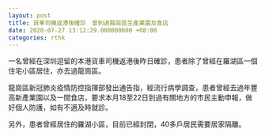 ```yaml
---
layout: post
title: 貨車司機返港後確診　曾到過龍崗區生產業園及食店
date: 2020-07-27 13:12:29.000000000 +08:00
categories: rthk
---
```


一名曾經在深圳逗留的本港貨車司機返港後昨日確診，患者除了曾經在羅湖區一個住宅小區居住，亦去過龍崗區。

龍崗區新冠肺炎疫情防控指揮部發出通告指，經流行病學調查，患者曾經去過年豐高新產業園以及一間食店，要求本月18至22日到過有關地方的市民主動申報，做好個人防護，如有不適及時就診。

另外，患者曾經居住的羅湖小區，目前已經封閉，40多戶居民需要居家隔離。
